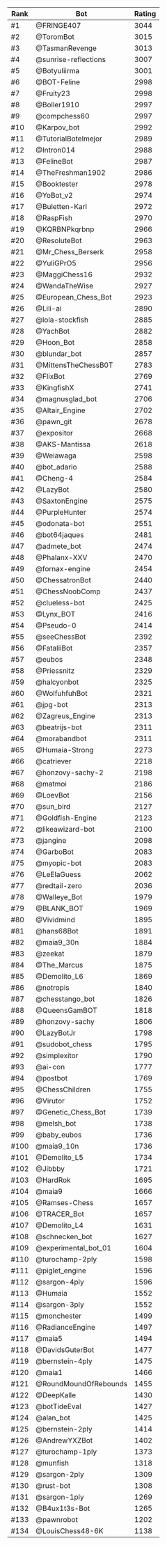 Rank|Bot|Rating
---|---|---
#1|@FRINGE407|3044
#2|@ToromBot|3015
#3|@TasmanRevenge|3013
#4|@sunrise-reflections|3007
#5|@Botyuliirma|3001
#6|@BOT-Feline|2998
#7|@Fruity23|2998
#8|@Boller1910|2997
#9|@compchess60|2997
#10|@Karpov_bot|2992
#11|@TutorialBotelmejor|2989
#12|@Intron014|2988
#13|@FelineBot|2987
#14|@TheFreshman1902|2986
#15|@Booktester|2978
#16|@YoBot_v2|2974
#17|@Buletten-Karl|2972
#18|@RaspFish|2970
#19|@KQRBNPkqrbnp|2966
#20|@ResoluteBot|2963
#21|@Mr_Chess_Berserk|2958
#22|@YuliGPrO5|2956
#23|@MaggiChess16|2932
#24|@WandaTheWise|2927
#25|@European_Chess_Bot|2923
#26|@Lili-ai|2890
#27|@lola-stockfish|2885
#28|@YachBot|2882
#29|@Hoon_Bot|2858
#30|@blundar_bot|2857
#31|@MittensTheChessB0T|2783
#32|@FlixBot|2769
#33|@KingfishX|2741
#34|@magnusglad_bot|2706
#35|@Altair_Engine|2702
#36|@pawn_git|2678
#37|@expositor|2668
#38|@AKS-Mantissa|2618
#39|@Weiawaga|2598
#40|@bot_adario|2588
#41|@Cheng-4|2584
#42|@LazyBot|2580
#43|@SaxtonEngine|2575
#44|@PurpleHunter|2574
#45|@odonata-bot|2551
#46|@bot64jaques|2481
#47|@admete_bot|2474
#48|@Phalanx-XXV|2470
#49|@fornax-engine|2454
#50|@ChessatronBot|2440
#51|@ChessNoobComp|2437
#52|@clueless-bot|2425
#53|@Lynx_BOT|2416
#54|@Pseudo-0|2414
#55|@seeChessBot|2392
#56|@FataliiBot|2357
#57|@eubos|2348
#58|@Priessnitz|2329
#59|@halcyonbot|2325
#60|@WolfuhfuhBot|2321
#61|@jpg-bot|2313
#62|@Zagreus_Engine|2313
#63|@beatrijs-bot|2311
#64|@morabandbot|2311
#65|@Humaia-Strong|2273
#66|@catriever|2218
#67|@honzovy-sachy-2|2198
#68|@matmoi|2186
#69|@LoevBot|2156
#70|@sun_bird|2127
#71|@Goldfish-Engine|2123
#72|@likeawizard-bot|2100
#73|@jangine|2098
#74|@GarboBot|2083
#75|@myopic-bot|2083
#76|@LeElaGuess|2062
#77|@redtail-zero|2036
#78|@Walleye_Bot|1979
#79|@BLANK_BOT|1969
#80|@Vividmind|1895
#81|@hans68Bot|1891
#82|@maia9_30n|1884
#83|@zeekat|1879
#84|@The_Marcus|1875
#85|@Demolito_L6|1869
#86|@notropis|1840
#87|@chesstango_bot|1826
#88|@QueensGamBOT|1818
#89|@honzovy-sachy|1806
#90|@LazyBotJr|1798
#91|@sudobot_chess|1795
#92|@simplexitor|1790
#93|@ai-con|1777
#94|@postbot|1769
#95|@ChessChildren|1755
#96|@Virutor|1752
#97|@Genetic_Chess_Bot|1739
#98|@melsh_bot|1738
#99|@baby_eubos|1736
#100|@maia9_10n|1736
#101|@Demolito_L5|1734
#102|@Jibbby|1721
#103|@HardRok|1695
#104|@maia9|1666
#105|@Ramses-Chess|1657
#106|@TRACER_Bot|1657
#107|@Demolito_L4|1631
#108|@schnecken_bot|1627
#109|@experimental_bot_01|1604
#110|@turochamp-2ply|1598
#111|@piglet_engine|1596
#112|@sargon-4ply|1596
#113|@Humaia|1552
#114|@sargon-3ply|1552
#115|@monchester|1499
#116|@RadianceEngine|1497
#117|@maia5|1494
#118|@DavidsGuterBot|1477
#119|@bernstein-4ply|1475
#120|@maia1|1466
#121|@RoundMoundOfRebounds|1455
#122|@DeepKalle|1430
#123|@botTideEval|1427
#124|@alan_bot|1425
#125|@bernstein-2ply|1414
#126|@AndrewYXZBot|1402
#127|@turochamp-1ply|1373
#128|@munfish|1318
#129|@sargon-2ply|1309
#130|@rust-bot|1308
#131|@sargon-1ply|1269
#132|@B4ux1t3s-Bot|1265
#133|@pawnrobot|1202
#134|@LouisChess48-6K|1138
